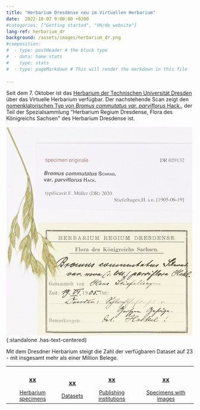 ```yaml
---
title: "Herbarium Dresdense neu im Virtuellen Herbarium"
date:  2022-10-07 9:00:00 +0200
#categories: ["Getting started", "VH/de website"]
lang-ref: herbarium_dr
background: /assets/images/herbarium_dr.png
#composition:
#  - type: postHeader # the block type
#  - data: home.stats
#    type: stats
#  - type: pageMarkdown # This will render the markdown in this file

---
```


Seit dem 7. Oktober ist das [Herbarium der Technischen Universität Dresden](/de/data/?datasetKey=d446193a-7bbd-4c76-b90a-2546fcafa85c&view=GALLERY) über das Virtuelle Herbarium verfügbar. Der nachstehende Scan zeigt den [nomenklatorischen Typ von *Bromus commutatus var. parviflorus* Hack.](/de/data/?entity=3855109401&from=50&taxonKey=2703778&view=TABLE), der Teil der Spezialsammlung "Herbarium Regium Dresdense, Flora des Königreichs Sachsen" des Herbarium Dresdense ist. 

![Typbeleg von Bromus commutatus var. parviflorus Hack.](/assets/images/DR_Bromus_commutatus.png){:standalone .has-text-centered}

Mit dem Dresdner Herbarium steigt die Zahl der verfügbaren Dataset auf 23 - mit insgesamt mehr als einer Million Belege.

<table>
  <tr>
	<td style="text-align:center">
		<a href="/data?view=TABLE"><h3><span data-ajax-url="https://api.gbif.org/v1/occurrence/search?networkKey=3aee7756-565e-4dc5-b22c-f997fbd7105c&limit=0">xx</span></h3>
		Herbarium specimens</a>
	</td>
    <td style="text-align:center">
		<a href="https://www.gbif.org/network/3aee7756-565e-4dc5-b22c-f997fbd7105c/dataset"><h3><span data-ajax-url="https://api.gbif.org/v1/network/3aee7756-565e-4dc5-b22c-f997fbd7105c/constituents?limit=0">xx</span></h3>
		Datasets</a>
    </td>
    <td style="text-align:center">
		<a href="https://www.gbif.org/network/3aee7756-565e-4dc5-b22c-f997fbd7105c/publisher"><h3><span data-ajax-url="https://api.gbif.org/v1/network/3aee7756-565e-4dc5-b22c-f997fbd7105c/organization?limit=0">xx</span></h3>
		Publishing institutions</a>
    </td>
    <td style="text-align:center">
		<a href="/data?view=GALLERY"><h3><span data-ajax-url="https://api.gbif.org/v1/occurrence/search?mediaType=StillImage&networkKey=3aee7756-565e-4dc5-b22c-f997fbd7105c&limit=0">xx</span></h3>
		Specimens with images</a>
    </td>
  </tr>
</table>